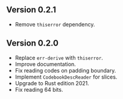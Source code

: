 ## Version 0.2.1

- Remove `thiserror` dependency.

## Version 0.2.0

- Replace `err-derive` with `thiserror`.
- Improve documentation.
- Fix reading codes on padding boundary.
- Implement `CodebookDescReader` for slices.
- Upgrade to Rust edition 2021.
- Fix reading 64 bits.
